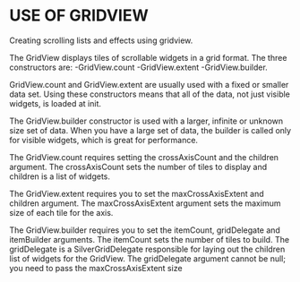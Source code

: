 # USE OF GRIDVIEW

Creating scrolling lists and effects using gridview.

The GridView displays tiles of scrollable widgets in a grid format. 
The three constructors are:
	-GridView.count
	-GridView.extent
	-GridView.builder.

GridView.count and GridView.extent are usually used with a fixed or smaller data set. Using these constructors
means that all of the data, not just visible widgets, is loaded at init.

The GridView.builder constructor is used with a larger, infinite or unknown size set of data.
When you have a large set of data, the builder is called only for visible widgets, which is great for performance. 

The GridView.count requires setting the crossAxisCount and the children argument. 
The crossAxisCount sets the number of tiles to display  and children is a list of widgets.

The GridView.extent requires you to set the maxCrossAxisExtent and children argument. 
The maxCrossAxisExtent argument sets the maximum size of each tile for the axis.

The GridView.builder requires you to set the itemCount, gridDelegate and itemBuilder arguments. 
The itemCount sets the number of tiles to build. The gridDelegate is a SilverGridDelegate responsible for laying out the children list of widgets for the GridView. 
The gridDelegate argument cannot be null; you need to pass the maxCrossAxisExtent size






